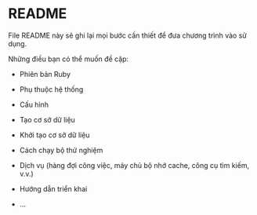 # README

File README này sẽ ghi lại mọi bước cần thiết để đưa chương trình vào sử dụng.

Những điều bạn có thể muốn đề cập:

* Phiên bản Ruby

* Phụ thuộc hệ thống

* Cấu hình

* Tạo cơ sở dữ liệu

* Khởi tạo cơ sở dữ liệu

* Cách chạy bộ thử nghiệm

* Dịch vụ (hàng đợi công việc, máy chủ bộ nhớ cache, công cụ tìm kiếm, v.v.)

* Hướng dẫn triển khai

* ...